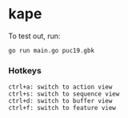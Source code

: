 # kape

To test out, run:

```
go run main.go puc19.gbk
```

### Hotkeys
```
ctrl+a: switch to action view
ctrl+s: switch to sequence view
ctrl+d: switch to buffer view
ctrl+f: switch to feature view
```

